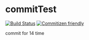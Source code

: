 # commitTest
[![Build Status](https://travis-ci.com/EastLee/commitTest.svg?branch=master)](https://travis-ci.com/EastLee/commitTest)
[![Commitizen friendly](https://img.shields.io/badge/commitizen-friendly-brightgreen.svg)](http://commitizen.github.io/cz-cli/)


commit for 14 time

